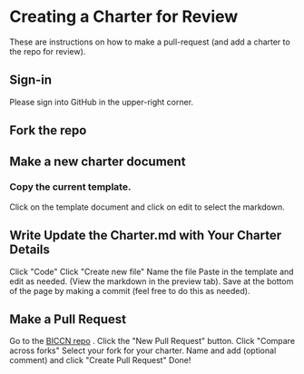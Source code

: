 # Creating a Charter for Review
These are instructions on how to make a pull-request (and add a charter to the repo for review).

## Sign-in
Please sign into GitHub in the upper-right corner.

## Fork the repo

## Make a new charter document
### Copy the current template.
Click on the template document and click on edit to select the markdown.

## Write Update the Charter.md with Your Charter Details
Click "Code"
Click "Create new file"
Name the file
Paste in the template and edit as needed. (View the markdown in the preview tab).
Save at the bottom of the page by making a commit (feel free to do this as needed).

## Make a Pull Request
Go to the [BICCN repo](https://github.com/BICCN/BICCN-Infrastructure-Draft) .
Click the "New Pull Request" button.
Click "Compare across forks"
Select your fork for your charter.
Name and add (optional comment) and click "Create Pull Request"
Done!

